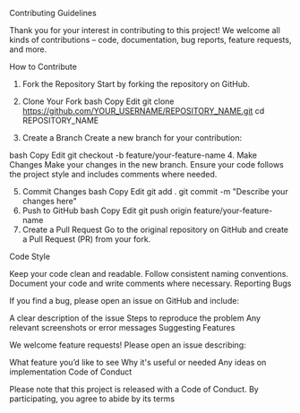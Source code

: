 Contributing Guidelines

Thank you for your interest in contributing to this project! We welcome all kinds of contributions – code, documentation, bug reports, feature requests, and more.

How to Contribute

1. Fork the Repository
Start by forking the repository on GitHub.

2. Clone Your Fork
bash
Copy
Edit
git clone https://github.com/YOUR_USERNAME/REPOSITORY_NAME.git
cd REPOSITORY_NAME
3. Create a Branch
Create a new branch for your contribution:

bash
Copy
Edit
git checkout -b feature/your-feature-name
4. Make Changes
Make your changes in the new branch. Ensure your code follows the project style and includes comments where needed.

5. Commit Changes
bash
Copy
Edit
git add .
git commit -m "Describe your changes here"
6. Push to GitHub
bash
Copy
Edit
git push origin feature/your-feature-name
7. Create a Pull Request
Go to the original repository on GitHub and create a Pull Request (PR) from your fork.

Code Style

Keep your code clean and readable.
Follow consistent naming conventions.
Document your code and write comments where necessary.
Reporting Bugs

If you find a bug, please open an issue on GitHub and include:

A clear description of the issue
Steps to reproduce the problem
Any relevant screenshots or error messages
Suggesting Features

We welcome feature requests! Please open an issue describing:

What feature you’d like to see
Why it's useful or needed
Any ideas on implementation
Code of Conduct

Please note that this project is released with a Code of Conduct. By participating, you agree to abide by its terms

